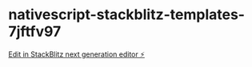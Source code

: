 # nativescript-stackblitz-templates-7jftfv97

[Edit in StackBlitz next generation editor ⚡️](https://stackblitz.com/~/github.com/gia-lo-sai/nativescript-stackblitz-templates-7jftfv97)
